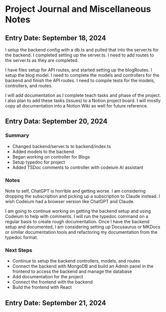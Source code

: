 # Project Journal and Miscellaneous Notes

## Entry Date: September 18, 2024

I setup the backend config with a db.ts and pulled that into the server.ts for
the backend. I completed setting up the server.ts. I need to add routes to the
server.ts as they are completed.

I have files setup for API routes, and started setting up the blogRoutes. I
setup the blog model. I need to complete the models and controllers for the
backend and finish the API routes. I need to compile tests for the models,
controllers, and routes.

I will add documentation as I complete teach tasks and phase of the project. I
also plan to add these tasks (issues) to a Notion project board. I will mostly
copy all documentation into a Notion Wiki as well for future reference.

## Entry Data: September 20, 2024

### Summary

- Changed backend/server.ts to backend/index.ts
- Added models to the backend
- Began working on controller for Blogs
- Setup typedoc for project
- Added TSDoc comments to controller with codeium AI assistant

### Notes

Note to self, ChatGPT is horrible and getting worse. I am considering dropping
the subscription and picking up a subscription to Claude instead. I wish Codeium
had a browser version like ChatGPT and Claude.

I am going to continue working on getting the backend setup and using Codeium to
help with comments. I will run the typedoc command on a regular basis to create
rough documentation. Once I have the backend setup and documented, I am
considering setting up Docusaurus or MKDocs or similar documentation tools and
refactoring my documentation from the typedoc format.

### Next Steps

- Continue to setup the backend controllers, models, and routes
- Connect the backend with MongoDB and build an Admin panel in the frontend to
  access the backend and manage the database
- Add documentation for the project
- Connect the frontend with the backend
- Build the frontend with React

## Entry Date: September 21, 2024
